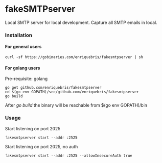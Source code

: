 # fakeSMTPserver

Local SMTP server for local development. Capture all SMTP emails in local.

### Installation

#### For general users
```
curl -sf https://gobinaries.com/enriquebris/fakesmtpserver | sh
```

#### For golang users
Pre-requisite: golang

```
go get github.com/enriquebris/fakesmtpserver
cd $(go env GOPATH)/src/github.com/enriquebris/fakesmtpserver
go build
```

After *go build* the binary will be reachable from $(go env GOPATH)/bin

### Usage

Start listening on port 2025
```
fakesmtpserver start --addr :2525
```

Start listening on port 2025, no auth
```
fakesmtpserver start --addr :2525 --allowInsecureAuth true
```